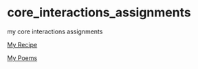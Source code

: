 # core_interactions_assignments
my core interactions assignments



[My Recipe](http://VenusGoyard.github.io)


[My Poems](https://github.com/VenusGoyard/core_interactions_assignments/tree/main/poem)

